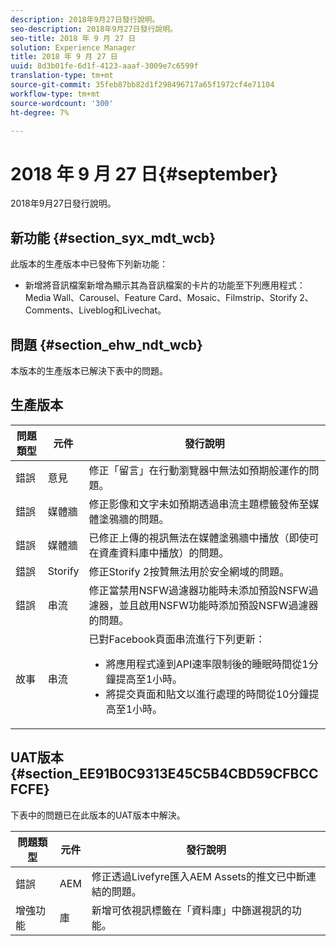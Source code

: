 ```yaml
---
description: 2018年9月27日發行說明。
seo-description: 2018年9月27日發行說明。
seo-title: 2018 年 9 月 27 日
solution: Experience Manager
title: 2018 年 9 月 27 日
uuid: 8d3b01fe-6d1f-4123-aaaf-3009e7c6599f
translation-type: tm+mt
source-git-commit: 35feb87bb82d1f298496717a65f1972cf4e71104
workflow-type: tm+mt
source-wordcount: '300'
ht-degree: 7%

---
```



# 2018 年 9 月 27 日{#september}

2018年9月27日發行說明。

## 新功能 {#section_syx_mdt_wcb}

此版本的生產版本中已發佈下列新功能：

* 新增將音訊檔案新增為顯示其為音訊檔案的卡片的功能至下列應用程式：Media Wall、Carousel、Feature Card、Mosaic、Filmstrip、Storify 2、Comments、Liveblog和Livechat。

## 問題 {#section_ehw_ndt_wcb}

本版本的生產版本已解決下表中的問題。

## 生產版本

| 問題類型 | 元件 | 發行說明 |
|--- |--- |--- |
| 錯誤 | 意見 | 修正「留言」在行動瀏覽器中無法如預期般運作的問題。 |
| 錯誤 | 媒體牆 | 修正影像和文字未如預期透過串流主題標籤發佈至媒體塗鴉牆的問題。 |
| 錯誤 | 媒體牆 | 已修正上傳的視訊無法在媒體塗鴉牆中播放（即使可在資產資料庫中播放）的問題。 |
| 錯誤 | Storify | 修正Storify 2按贊無法用於安全網域的問題。 |
| 錯誤 | 串流 | 修正當禁用NSFW過濾器功能時未添加預設NSFW過濾器，並且啟用NSFW功能時添加預設NSFW過濾器的問題。 |
| 故事 | 串流 | 已對Facebook頁面串流進行下列更新： </br><ul><li>將應用程式達到API速率限制後的睡眠時間從1分鐘提高至1小時。 </li><li>將提交頁面和貼文以進行處理的時間從10分鐘提高至1小時。</li></ul> |


## UAT版本{#section_EE91B0C9313E45C5B4CBD59CFBCCFCFE}

下表中的問題已在此版本的UAT版本中解決。

| **問題類型** | **元件** | **發行說明** |
|---|---|---|
| 錯誤 | AEM | 修正透過Livefyre匯入AEM Assets的推文已中斷連結的問題。 |
| 增強功能 | 庫 | 新增可依視訊標籤在「資料庫」中篩選視訊的功能。 |

